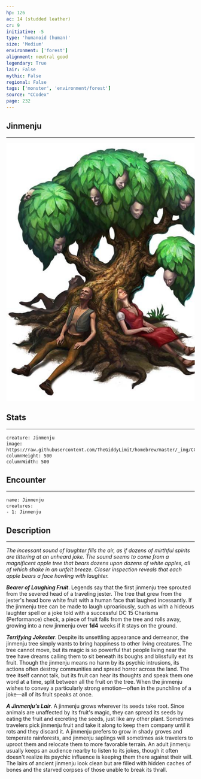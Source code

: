 ```yaml
---
hp: 126
ac: 14 (studded leather)
cr: 9
initiative: -5
type: 'humanoid (human)'    
size: 'Medium'
environment: ['forest']
alignment: neutral good
legendary: True
lair: False
mythic: False
regional: False
tags: ['monster', 'environment/forest']
source: "CCodex"
page: 232
---
```


## Jinmenju
---

![|600](https://raw.githubusercontent.com/TheGiddyLimit/homebrew/master/_img/CCodex/jinmenju.jpg)

## Stats
---

```statblock
creature: Jinmenju
image: https://raw.githubusercontent.com/TheGiddyLimit/homebrew/master/_img/CCodex/jinmenju_token.png
columnHeight: 500
columnWidth: 500
```

## Encounter
---

```encounter-table
name: Jinmenju
creatures:
- 1: Jinmenju
```

## Description
---
_The incessant sound of laughter fills the air, as if dozens of mirthful spirits are tittering at an unheard joke. The sound seems to come from a magnificent apple tree that bears dozens upon dozens of white apples, all of which shake in an unfelt breeze. Closer inspection reveals that each apple bears a face howling with laughter._

**_Bearer of Laughing Fruit_**. Legends say that the first jinmenju tree sprouted from the severed head of a traveling jester. The tree that grew from the jester's head bore white fruit with a human face that laughed incessantly. If the jinmenju tree can be made to laugh uproariously, such as with a hideous laughter spell or a joke told with a successful DC 15 Charisma (Performance) check, a piece of fruit falls from the tree and rolls away, growing into a new jinmenju over **1d4** weeks if it stays on the ground.


**_Terrifying Jokester_**. Despite its unsettling appearance and demeanor, the jinmenju tree simply wants to bring happiness to other living creatures. The tree cannot move, but its magic is so powerful that people living near the tree have dreams calling them to sit beneath its boughs and blissfully eat its fruit. Though the jinmenju means no harm by its psychic intrusions, its actions often destroy communities and spread horror across the land. The tree itself cannot talk, but its fruit can hear its thoughts and speak them one word at a time, split between all the fruit on the tree. When the jinmenju wishes to convey a particularly strong emotion—often in the punchline of a joke—all of its fruit speaks at once.


**_A Jinmenju's Lair_**. A jinmenju grows wherever its seeds take root. Since animals are unaffected by its fruit's magic, they can spread its seeds by eating the fruit and excreting the seeds, just like any other plant. Sometimes travelers pick jinmenju fruit and take it along to keep them company until it rots and they discard it. A jinmenju prefers to grow in shady groves and temperate rainforests, and jinmenju saplings will sometimes ask travelers to uproot them and relocate them to more favorable terrain.
An adult jinmenju usually keeps an audience nearby to listen to its jokes, though it often doesn't realize its psychic influence is keeping them there against their will. The lairs of ancient jinmenju look clean but are filled with hidden caches of bones and the starved corpses of those unable to break its thrall.




